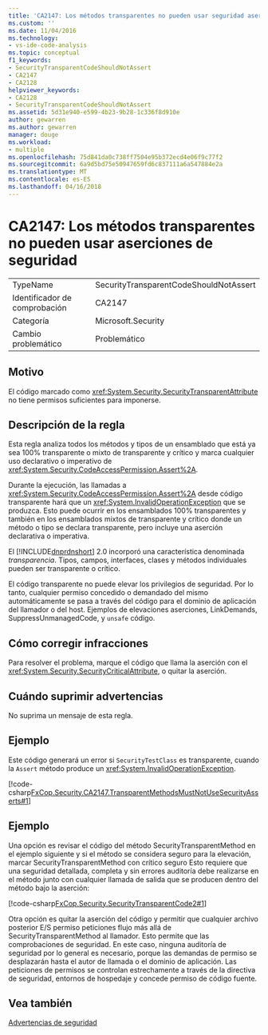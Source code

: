```yaml
---
title: 'CA2147: Los métodos transparentes no pueden usar seguridad aserciones | Documentos de Microsoft'
ms.custom: ''
ms.date: 11/04/2016
ms.technology:
- vs-ide-code-analysis
ms.topic: conceptual
f1_keywords:
- SecurityTransparentCodeShouldNotAssert
- CA2147
- CA2128
helpviewer_keywords:
- CA2128
- SecurityTransparentCodeShouldNotAssert
ms.assetid: 5d31e940-e599-4b23-9b28-1c336f8d910e
author: gewarren
ms.author: gewarren
manager: douge
ms.workload:
- multiple
ms.openlocfilehash: 75d841da0c738ff7504e95b372ecd4e06f9c77f2
ms.sourcegitcommit: 6a9d5bd75e50947659fd6c837111a6a547884e2a
ms.translationtype: MT
ms.contentlocale: es-ES
ms.lasthandoff: 04/16/2018
---
```

# <a name="ca2147-transparent-methods-may-not-use-security-asserts"></a>CA2147: Los métodos transparentes no pueden usar aserciones de seguridad
|||  
|-|-|  
|TypeName|SecurityTransparentCodeShouldNotAssert|  
|Identificador de comprobación|CA2147|  
|Categoría|Microsoft.Security|  
|Cambio problemático|Problemático|  
  
## <a name="cause"></a>Motivo  
 El código marcado como <xref:System.Security.SecurityTransparentAttribute> no tiene permisos suficientes para imponerse.  
  
## <a name="rule-description"></a>Descripción de la regla  
 Esta regla analiza todos los métodos y tipos de un ensamblado que está ya sea 100% transparente o mixto de transparente y crítico y marca cualquier uso declarativo o imperativo de <xref:System.Security.CodeAccessPermission.Assert%2A>.  
  
 Durante la ejecución, las llamadas a <xref:System.Security.CodeAccessPermission.Assert%2A> desde código transparente hará que un <xref:System.InvalidOperationException> que se produzca. Esto puede ocurrir en los ensamblados 100% transparentes y también en los ensamblados mixtos de transparente y crítico donde un método o tipo se declara transparente, pero incluye una aserción declarativa o imperativa.  
  
 El [!INCLUDE[dnprdnshort](../code-quality/includes/dnprdnshort_md.md)] 2.0 incorporó una característica denominada *transparencia*. Tipos, campos, interfaces, clases y métodos individuales pueden ser transparente o crítico.  
  
 El código transparente no puede elevar los privilegios de seguridad. Por lo tanto, cualquier permiso concedido o demandado del mismo automáticamente se pasa a través del código para el dominio de aplicación del llamador o del host. Ejemplos de elevaciones aserciones, LinkDemands, SuppressUnmanagedCode, y `unsafe` código.  
  
## <a name="how-to-fix-violations"></a>Cómo corregir infracciones  
 Para resolver el problema, marque el código que llama la aserción con el <xref:System.Security.SecurityCriticalAttribute>, o quitar la aserción.  
  
## <a name="when-to-suppress-warnings"></a>Cuándo suprimir advertencias  
 No suprima un mensaje de esta regla.  
  
## <a name="example"></a>Ejemplo  
 Este código generará un error si `SecurityTestClass` es transparente, cuando la `Assert` método produce un <xref:System.InvalidOperationException>.  
  
 [!code-csharp[FxCop.Security.CA2147.TransparentMethodsMustNotUseSecurityAsserts#1](../code-quality/codesnippet/CSharp/ca2147-transparent-methods-may-not-use-security-asserts_1.cs)]  
  
## <a name="example"></a>Ejemplo  
 Una opción es revisar el código del método SecurityTransparentMethod en el ejemplo siguiente y si el método se considera seguro para la elevación, marcar SecurityTransparentMethod con crítico seguro Esto requiere que una seguridad detallada, completa y sin errores auditoría debe realizarse en el método junto con cualquier llamada de salida que se producen dentro del método bajo la aserción:  
  
 [!code-csharp[FxCop.Security.SecurityTransparentCode2#1](../code-quality/codesnippet/CSharp/ca2147-transparent-methods-may-not-use-security-asserts_2.cs)]  
  
 Otra opción es quitar la aserción del código y permitir que cualquier archivo posterior E/S permiso peticiones flujo más allá de SecurityTransparentMethod al llamador. Esto permite que las comprobaciones de seguridad. En este caso, ninguna auditoría de seguridad por lo general es necesario, porque las demandas de permiso se desplazarán hasta el autor de llamada o el dominio de aplicación. Las peticiones de permisos se controlan estrechamente a través de la directiva de seguridad, entornos de hospedaje y concede permiso de código fuente.  
  
## <a name="see-also"></a>Vea también  
 [Advertencias de seguridad](../code-quality/security-warnings.md)
